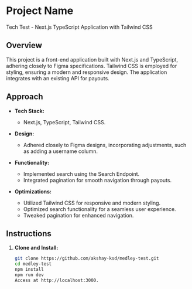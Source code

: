 # Project Name

Tech Test - Next.js TypeScript Application with Tailwind CSS

## Overview

This project is a front-end application built with Next.js and TypeScript, adhering closely to Figma specifications. Tailwind CSS is employed for styling, ensuring a modern and responsive design. The application integrates with an existing API for payouts.

## Approach

- **Tech Stack:**
  - Next.js, TypeScript, Tailwind CSS.

- **Design:**
  - Adhered closely to Figma designs, incorporating adjustments, such as adding a username column.

- **Functionality:**
  - Implemented search using the Search Endpoint.
  - Integrated pagination for smooth navigation through payouts.

- **Optimizations:**
  - Utilized Tailwind CSS for responsive and modern styling.
  - Optimized search functionality for a seamless user experience.
  - Tweaked pagination for enhanced navigation.

## Instructions

1. **Clone and Install:**
   ```bash
   git clone https://github.com/akshay-ksd/medley-test.git
   cd medley-test
   npm install
   npm run dev
   Access at http://localhost:3000.

